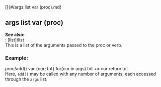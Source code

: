 []{#/args list var (proc).md}    
## args list var (proc)    
**See also:**    
:   [list]/list    
This is a list of the arguments passed to the proc or verb.    
### Example:    
proc/add() var {cur; tot} for(cur in args) tot += cur return tot    
Here, `add()` may be called with any number of arguments, each accessed    
through the `args` list.  